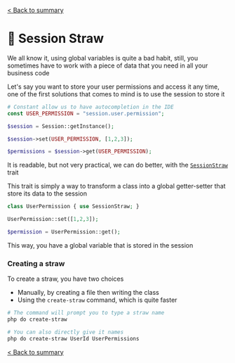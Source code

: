[< Back to summary](../README.md)

# 🥤 Session Straw

We all know it, using global variables is quite a bad habit, still, you sometimes have to work with a piece of data that you need in all your business code

Let's say you want to store your user permissions and access it any time,
one of the first solutions that comes to mind is to use the session to store it

```php
# Constant allow us to have autocompletion in the IDE
const USER_PERMISSION = "session.user.permission";

$session = Session::getInstance();

$session->set(USER_PERMISSION, [1,2,3]);

$permissions = $session->get(USER_PERMISSION);
```

It is readable, but not very practical, we can do better,
with the [`SessionStraw`](../../Classes/Extras/SessionStraw.php) trait

This trait is simply a way to transform a class into a global getter-setter that store its data to the session

```php
class UserPermission { use SessionStraw; }

UserPermission::set([1,2,3]);

$permission = UserPermission::get();
```

This way, you have a global variable that is stored in the session

### Creating a straw

To create a straw, you have two choices
- Manually, by creating a file then writing the class
- Using the `create-straw` command, which is quite faster

```bash
# The command will prompt you to type a straw name
php do create-straw

# You can also directly give it names
php do create-straw UserId UserPermissions
```

[< Back to summary](../README.md)